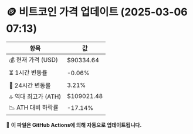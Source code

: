 # 🪙 비트코인 가격 업데이트 (2025-03-06 07:13)

| 항목                | 값 |
|--------------------|----------------|
| 💰 현재 가격 (USD) | $90334.64 |
| ⏳ 1시간 변동률    | -0.06% |
| 📆 24시간 변동률   | 3.21% |
| 🔝 역대 최고가 (ATH) | $109021.48 |
| 📉 ATH 대비 하락률 | -17.14% |

🔄 **이 파일은 GitHub Actions에 의해 자동으로 업데이트됩니다.**
